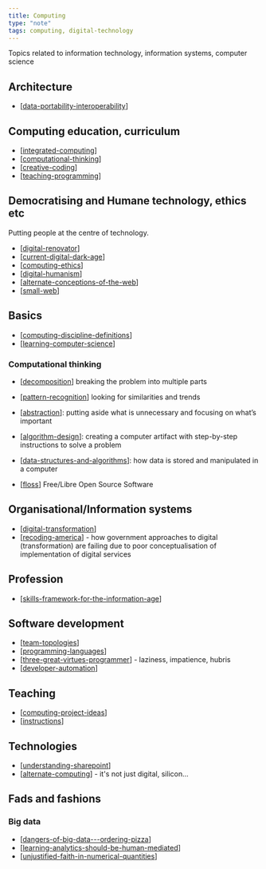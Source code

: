 ```yaml
---
title: Computing
type: "note"
tags: computing, digital-technology
---
```




Topics related to information technology, information systems, computer science


## Architecture 

- [[data-portability-interoperability]]

## Computing education, curriculum

- [[integrated-computing]]
- [[computational-thinking]]
- [[creative-coding]]
- [[teaching-programming]]

## Democratising and Humane technology, ethics etc

Putting people at the centre of technology.

- [[digital-renovator]]
- [[current-digital-dark-age]]
- [[computing-ethics]]
- [[digital-humanism]]
- [[alternate-conceptions-of-the-web]]
- [[small-web]]

## Basics 

- [[computing-discipline-definitions]]
- [[learning-computer-science]]

### Computational thinking

- [[decomposition]] breaking the problem into multiple parts
- [[pattern-recognition]] looking for similarities and trends
- [[abstraction]]: putting aside what is unnecessary and focusing on what’s important
- [[algorithm-design]]: creating a computer artifact with step-by-step instructions to solve a problem
- [[data-structures-and-algorithms]]: how data is stored and manipulated in a computer

- [[floss]] Free/Libre Open Source Software

## Organisational/Information systems

- [[digital-transformation]]
- [[recoding-america]] - how government approaches to digital (transformation) are failing due to poor conceptualisation of implementation of digital services

## Profession

- [[skills-framework-for-the-information-age]]

## Software development

- [[team-topologies]]
- [[programming-languages]]
- [[three-great-virtues-programmer]] - laziness, impatience, hubris
- [[developer-automation]]

## Teaching 

- [[computing-project-ideas]]
- [[instructions]]

## Technologies 

- [[understanding-sharepoint]]
- [[alternate-computing]] - it's not just digital, silicon...

## Fads and fashions

### Big data

- [[dangers-of-big-data---ordering-pizza]]
- [[learning-analytics-should-be-human-mediated]]
- [[unjustified-faith-in-numerical-quantities]]


[//begin]: # "Autogenerated link references for markdown compatibility"
[data-portability-interoperability]: data-portability-interoperability "Data portability and interoperability"
[integrated-computing]: integrated-computing "Integrated Computing"
[computational-thinking]: computational-thinking "Computational thinking"
[creative-coding]: ../Teaching/Digital_Technologies/creative-coding "Creative Coding"
[teaching-programming]: teaching-programming "Teaching Programming"
[digital-renovator]: digital-renovator "Digital Renovator"
[current-digital-dark-age]: current-digital-dark-age "Current Digital Dark Age"
[computing-ethics]: computing-ethics "Computing related ethics"
[digital-humanism]: digital-humanism "Digital Humanism"
[alternate-conceptions-of-the-web]: alternate-conceptions-of-the-web "Alternate conceptions of the web"
[small-web]: small-web "Small Web"
[computing-discipline-definitions]: computing-discipline-definitions "Definitions of computing related disciplines"
[learning-computer-science]: learning-cs/learning-computer-science "Learning computer science"
[decomposition]: decomposition "Decomposition "
[pattern-recognition]: pattern-recognition "Pattern recognition"
[abstraction]: abstraction "Abstraction"
[algorithm-design]: algorithm-design "Algorithm design"
[data-structures-and-algorithms]: goodrich/data-structures-and-algorithms "Data Structures and Algorithms"
[floss]: floss "FLOSS and FOSS"
[digital-transformation]: digital-transformation "Digital Transformation"
[recoding-america]: recoding-america "Recoding America"
[skills-framework-for-the-information-age]: profession/skills-framework-for-the-information-age "Skills Framework for the Information Age"
[team-topologies]: team-topologies "Team Topologies"
[programming-languages]: programming-languages "Programming Languages"
[three-great-virtues-programmer]: ../relational/software-deveopment/three-great-virtues-programmer "Three great virtues of a programmer"
[developer-automation]: ../relational/software-deveopment/developer-automation "Developer automation"
[computing-project-ideas]: computing-project-ideas "Computing project ideas"
[instructions]: instructions "Instructions"
[understanding-sharepoint]: sharepoint/understanding-sharepoint "Understanding Sharepoint"
[alternate-computing]: alternate-computing "Alternate forms of computing"
[dangers-of-big-data---ordering-pizza]: ../loose/dangers-of-big-data---ordering-pizza "Dangers of big data - ordering pizza"
[learning-analytics-should-be-human-mediated]: ../loose/learning-analytics-should-be-human-mediated "Learning analytics should be human mediated"
[unjustified-faith-in-numerical-quantities]: ../loose/unjustified-faith-in-numerical-quantities "Unjustified faith in numerical quantities"
[//end]: # "Autogenerated link references"